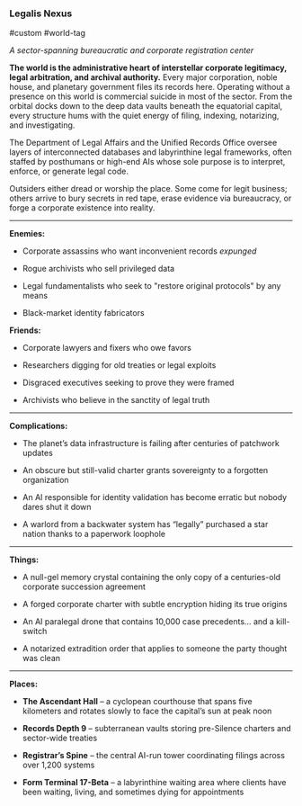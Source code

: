 ### **Legalis Nexus**

#custom #world-tag 

_A sector-spanning bureaucratic and corporate registration center_

**The world is the administrative heart of interstellar corporate legitimacy, legal arbitration, and archival authority.** Every major corporation, noble house, and planetary government files its records here. Operating without a presence on this world is commercial suicide in most of the sector. From the orbital docks down to the deep data vaults beneath the equatorial capital, every structure hums with the quiet energy of filing, indexing, notarizing, and investigating.

The Department of Legal Affairs and the Unified Records Office oversee layers of interconnected databases and labyrinthine legal frameworks, often staffed by posthumans or high-end AIs whose sole purpose is to interpret, enforce, or generate legal code.

Outsiders either dread or worship the place. Some come for legit business; others arrive to bury secrets in red tape, erase evidence via bureaucracy, or forge a corporate existence into reality.

---

**Enemies:**

- Corporate assassins who want inconvenient records _expunged_
    
- Rogue archivists who sell privileged data
    
- Legal fundamentalists who seek to "restore original protocols" by any means
    
- Black-market identity fabricators
    

**Friends:**

- Corporate lawyers and fixers who owe favors
    
- Researchers digging for old treaties or legal exploits
    
- Disgraced executives seeking to prove they were framed
    
- Archivists who believe in the sanctity of legal truth
    

---

**Complications:**

- The planet’s data infrastructure is failing after centuries of patchwork updates
    
- An obscure but still-valid charter grants sovereignty to a forgotten organization
    
- An AI responsible for identity validation has become erratic but nobody dares shut it down
    
- A warlord from a backwater system has “legally” purchased a star nation thanks to a paperwork loophole
    

---

**Things:**

- A null-gel memory crystal containing the only copy of a centuries-old corporate succession agreement
    
- A forged corporate charter with subtle encryption hiding its true origins
    
- An AI paralegal drone that contains 10,000 case precedents… and a kill-switch
    
- A notarized extradition order that applies to someone the party thought was clean
    

---

**Places:**

- **The Ascendant Hall** – a cyclopean courthouse that spans five kilometers and rotates slowly to face the capital’s sun at peak noon
    
- **Records Depth 9** – subterranean vaults storing pre-Silence charters and sector-wide treaties
    
- **Registrar’s Spine** – the central AI-run tower coordinating filings across over 1,200 systems
    
- **Form Terminal 17-Beta** – a labyrinthine waiting area where clients have been waiting, living, and sometimes dying for appointments